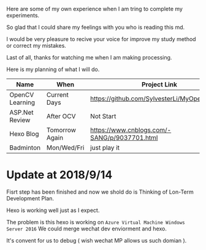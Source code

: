Here are some of my own experience when I am tring to complete my experiments.

So glad that I could share my feelings with you who is reading this md.

I would be very pleasure to recive your voice for improve my study method or correct my mistakes.

Last of all, thanks for watching me when I am making processing.

Here is my planning of what I will do.

| Name | When | Project Link | 
| ----|--- | --- |
| OpenCV Learning | Current Days | https://github.com/SylvesterLi/MyOpenCVCode | 
| ASP.Net Review | After OCV | Not Start | 
| Hexo Blog | Tomorrow Again | https://www.cnblogs.com/-SANG/p/9037701.html | 
| Badminton | Mon/Wed/Fri | just play it | 

 <!-- |  |  |  |  -->



# Update at 2018/9/14

Fisrt step has been finished and now we shold do is Thinking of Lon-Term Development Plan.

Hexo is working well just as I expect. 

The problem is this hexo is working on ` Azure Virtual Machine Windows Server 2016 ` We could merge wechat dev  enviorment and hexo.

It's convent for us to debug ( wish wechat MP allows us such domian ).



 


